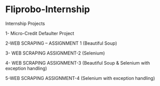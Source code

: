 # Fliprobo-Internship
Internship Projects

1- Micro-Credit Defaulter Project

2-WEB SCRAPING – ASSIGNMENT 1 (Beautiful Soup)

3- WEB SCRAPING ASSIGNMENT-2 (Selenium)

4- WEB SCRAPING ASSIGNMENT-3 (Beautiful Soup & Selenium with exception handling)

5-WEB SCRAPING ASSIGNMENT-4 (Selenium with exception handling)
